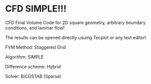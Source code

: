 # CFD SIMPLE!!!

CFD Final Volume Code for 2D square geometry, arbitrary boundary conditions, and laminar flow!

The results can be opened directly usuing Tecplot or any text editor!

FVM Method: Staggered Grid

Algorithm: SIMPLE

Difference scheme: Hybrid

Solver: BiCGSTAB (Sparse)

